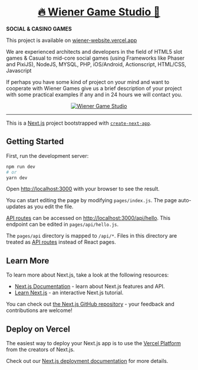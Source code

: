 <div>
  <h1 align="center"><a href="https://wiener-website.vercel.app/" target="_blank">🔥 Wiener Game Studio 🚀 </a></h1>
  <strong>
    SOCIAL & CASINO GAMES
  </strong>
<br/>
    <p>
    This project is available on <a href="https://wiener-website.vercel.app/" target="_blank">wiener-website.vercel.app</a>
    </p>
  <p>
    We are experienced architects and developers in the field of HTML5 slot games & Casual to mid-core social games (using Frameworks like Phaser and PixiJS), NodeJS, MYSQL, PHP, iOS/Android, Actionscript, HTML/CSS, Javascript
  </p>
  <p>
    If perhaps you have some kind of project on your mind and want to cooperate with Wiener Games give us a brief description of your project with some practical examples if any and in 24 hours we will contact you.
  </p>

  <div align="center">
<a href="https://wiener-website.vercel.app/" target="_blank">
    <img
      alt="Wiener Game Studio"
      src="https://static.wixstatic.com/media/fffd83_6b67ef8c40a14164af094b9b8317ef7c~mv2.gif"
    />
  </a>
</div>
</div>

<hr />


This is a [Next.js](https://nextjs.org/) project bootstrapped
with [`create-next-app`](https://github.com/vercel/next.js/tree/canary/packages/create-next-app).

## Getting Started

First, run the development server:

```bash
npm run dev
# or
yarn dev
```

Open [http://localhost:3000](http://localhost:3000) with your browser to see the result.

You can start editing the page by modifying `pages/index.js`. The page auto-updates as you edit the file.

[API routes](https://nextjs.org/docs/api-routes/introduction) can be accessed
on [http://localhost:3000/api/hello](http://localhost:3000/api/hello). This endpoint can be edited
in `pages/api/hello.js`.

The `pages/api` directory is mapped to `/api/*`. Files in this directory are treated
as [API routes](https://nextjs.org/docs/api-routes/introduction) instead of React pages.

## Learn More

To learn more about Next.js, take a look at the following resources:

- [Next.js Documentation](https://nextjs.org/docs) - learn about Next.js features and API.
- [Learn Next.js](https://nextjs.org/learn) - an interactive Next.js tutorial.

You can check out [the Next.js GitHub repository](https://github.com/vercel/next.js/) - your feedback and contributions
are welcome!

## Deploy on Vercel

The easiest way to deploy your Next.js app is to use
the [Vercel Platform](https://vercel.com/new?utm_medium=default-template&filter=next.js&utm_source=create-next-app&utm_campaign=create-next-app-readme)
from the creators of Next.js.

Check out our [Next.js deployment documentation](https://nextjs.org/docs/deployment) for more details.
